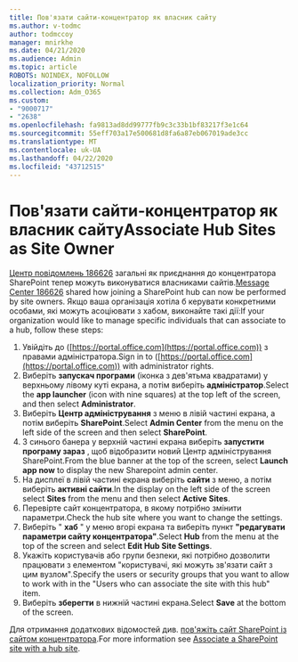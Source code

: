 ```yaml
---
title: Пов'язати сайти-концентратор як власник сайту
ms.author: v-todmc
author: todmccoy
manager: mnirkhe
ms.date: 04/21/2020
ms.audience: Admin
ms.topic: article
ROBOTS: NOINDEX, NOFOLLOW
localization_priority: Normal
ms.collection: Adm_O365
ms.custom:
- "9000717"
- "2638"
ms.openlocfilehash: fa9813ad8dd99777fb9c3c33b1bf83217f3e1c64
ms.sourcegitcommit: 55eff703a17e500681d8fa6a87eb067019ade3cc
ms.translationtype: MT
ms.contentlocale: uk-UA
ms.lasthandoff: 04/22/2020
ms.locfileid: "43712515"
---
```

# <a name="associate-hub-sites-as-site-owner"></a><span data-ttu-id="99e3a-102">Пов'язати сайти-концентратор як власник сайту</span><span class="sxs-lookup"><span data-stu-id="99e3a-102">Associate Hub Sites as Site Owner</span></span>

<span data-ttu-id="99e3a-103">[Центр повідомлень 186626](https://admin.microsoft.com/Adminportal/Home?source=applauncher#/MessageCenter?id=MC186626) загальні як приєднання до концентратора SharePoint тепер можуть виконуватися власниками сайтів.</span><span class="sxs-lookup"><span data-stu-id="99e3a-103">[Message Center 186626](https://admin.microsoft.com/Adminportal/Home?source=applauncher#/MessageCenter?id=MC186626) shared how joining a SharePoint hub can now be performed by site owners.</span></span> <span data-ttu-id="99e3a-104">Якщо ваша організація хотіла б керувати конкретними особами, які можуть асоціювати з хабом, виконайте такі дії:</span><span class="sxs-lookup"><span data-stu-id="99e3a-104">If your organization would like to manage specific individuals that can associate to a hub, follow these steps:</span></span> 

1. <span data-ttu-id="99e3a-105">Увійдіть до ([https://portal.office.com](https://portal.office.com)) з правами адміністратора.</span><span class="sxs-lookup"><span data-stu-id="99e3a-105">Sign in to ([https://portal.office.com](https://portal.office.com)) with administrator rights.</span></span>
2. <span data-ttu-id="99e3a-106">Виберіть **запускач програми** (іконка з дев'ятьма квадратами) у верхньому лівому куті екрана, а потім виберіть **адміністратор**.</span><span class="sxs-lookup"><span data-stu-id="99e3a-106">Select the **app launcher** (icon with nine squares) at the top left of the screen, and then select **Administrator**.</span></span>
3. <span data-ttu-id="99e3a-107">Виберіть **Центр адміністрування** з меню в лівій частині екрана, а потім виберіть **SharePoint**.</span><span class="sxs-lookup"><span data-stu-id="99e3a-107">Select **Admin Center** from the menu on the left side of the screen and then select **SharePoint**.</span></span>
4. <span data-ttu-id="99e3a-108">З синього банера у верхній частині екрана виберіть **запустити програму зараз** , щоб відобразити новий Центр адміністрування SharePoint.</span><span class="sxs-lookup"><span data-stu-id="99e3a-108">From the blue banner at the top of the screen, select **Launch app now** to display the new Sharepoint admin center.</span></span>
5. <span data-ttu-id="99e3a-109">На дисплеї в лівій частині екрана виберіть **сайти** з меню, а потім виберіть **активні сайти**.</span><span class="sxs-lookup"><span data-stu-id="99e3a-109">In the display on the left side of the screen select **Sites** from the menu and then select **Active Sites**.</span></span>
6. <span data-ttu-id="99e3a-110">Перевірте сайт концентратора, в якому потрібно змінити параметри.</span><span class="sxs-lookup"><span data-stu-id="99e3a-110">Check the hub site where you want to change the settings.</span></span>
7. <span data-ttu-id="99e3a-111">Виберіть " **хаб** " у меню вгорі екрана та виберіть пункт **"редагувати параметри сайту концентратора"**.</span><span class="sxs-lookup"><span data-stu-id="99e3a-111">Select **Hub** from the menu at the top of the screen and select **Edit Hub Site Settings**.</span></span>
8. <span data-ttu-id="99e3a-112">Укажіть користувачів або групи безпеки, які потрібно дозволити працювати з елементом "користувачі, які можуть зв'язати сайт з цим вузлом".</span><span class="sxs-lookup"><span data-stu-id="99e3a-112">Specify the users or security groups that you want to allow to work with in the "Users who can associate the site with this hub" item.</span></span>
9. <span data-ttu-id="99e3a-113">Виберіть **зберегти** в нижній частині екрана.</span><span class="sxs-lookup"><span data-stu-id="99e3a-113">Select **Save** at the bottom of the screen.</span></span>

<span data-ttu-id="99e3a-114">Для отримання додаткових відомостей див. [пов'яжіть сайт SharePoint із сайтом концентратора](https://support.office.com/article/associate-a-sharepoint-site-with-a-hub-site-ae0009fd-af04-4d3d-917d-88edb43efc05).</span><span class="sxs-lookup"><span data-stu-id="99e3a-114">For more information see [Associate a SharePoint site with a hub site](https://support.office.com/article/associate-a-sharepoint-site-with-a-hub-site-ae0009fd-af04-4d3d-917d-88edb43efc05).</span></span> 